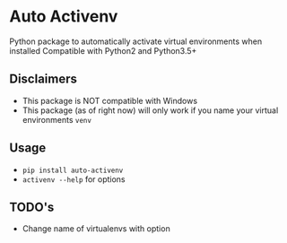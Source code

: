 
# Auto Activenv

Python package to automatically activate virtual environments when installed
Compatible with Python2 and Python3.5+

## Disclaimers
- This package is NOT compatible with Windows
- This package (as of right now) will only work if you name your virtual
environments `venv`

## Usage
- `pip install auto-activenv`
- `activenv --help` for options

## TODO's
- Change name of virtualenvs with option

